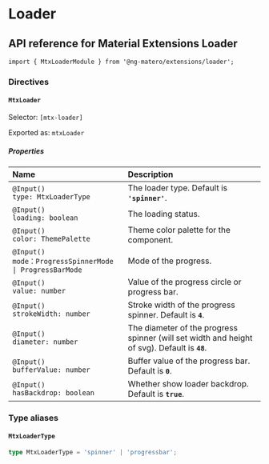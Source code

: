 # Loader

## API reference for Material Extensions Loader

`import { MtxLoaderModule } from '@ng-matero/extensions/loader';`

### Directives

#### `MtxLoader`

Selector: `[mtx-loader]`

Exported as: `mtxLoader`

##### Properties

| Name | Description |
| :--- | :--- |
| `@Input()`<br>`type: MtxLoaderType` | The loader type. Default is **`'spinner'`**. |
| `@Input()`<br>`loading: boolean` | The loading status. |
| `@Input()`<br>`color: ThemePalette` | Theme color palette for the component. |
| `@Input()`<br>`mode：ProgressSpinnerMode \| ProgressBarMode` | Mode of the progress. |
| `@Input()`<br>`value: number` | Value of the progress circle or progress bar. |
| `@Input()`<br>`strokeWidth: number` | Stroke width of the progress spinner. Default is **`4`**. |
| `@Input()`<br>`diameter: number` | The diameter of the progress spinner (will set width and height of svg). Default is **`48`**. |
| `@Input()`<br>`bufferValue: number` | Buffer value of the progress bar. Default is **`0`**. |
| `@Input()`<br>`hasBackdrop: boolean` | Whether show loader backdrop. Default is **`true`**. |


### Type aliases

#### `MtxLoaderType`

```ts
type MtxLoaderType = 'spinner' | 'progressbar';
```
